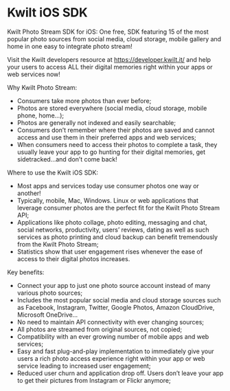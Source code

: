 # Kwilt iOS SDK
Kwilt Photo Stream SDK for iOS:
One free, SDK featuring 15 of the most popular photo sources from social media, cloud storage, mobile gallery and home in one easy to integrate photo stream!

Visit the Kwilt developers resource at https://developer.kwilt.it/ and help your users to access ALL their digital memories right within your apps or web services now!

Why Kwilt Photo Stream:
- Consumers take more photos than ever before;
- Photos are stored everywhere (social media, cloud storage, mobile phone, home…);
- Photos are generally not indexed and easily searchable;
- Consumers don’t remember where their photos are saved and cannot access and use them in their preferred apps and web services;
- When consumers need to access their photos to complete a task, they usually leave your app to go hunting for their digital memories, get sidetracked…and don’t come back!

Where to use the Kwilt iOS SDK:
- Most apps and services today use consumer photos one way or another!
- Typically, mobile, Mac, Windows. Linux or web applications that leverage consumer photos are the perfect fit for the Kwilt Photo Stream API;
- Applications like photo collage, photo editing, messaging and chat, social networks, productivity, users’ reviews, dating as well as such services as photo printing and cloud backup can benefit tremendously from the Kwilt Photo Stream;
- Statistics show that user engagement rises whenever the ease of access to their digital photos increases.

Key benefits:
- Connect your app to just one photo source account instead of many various photo sources;
- Includes the most popular social media and cloud storage sources such as Facebook, Instagram, Twitter, Google Photos, Amazon CloudDrive, Microsoft OneDrive…
- No need to maintain API connectivity with ever changing sources;
- All photos are streamed from original sources, not copied;
- Compatibility with an ever growing number of mobile apps and web services;
- Easy and fast plug-and-play implementation to immediately give your users a rich photo access experience right within your app or web service leading to increased user engagement;
- Reduced user churn and application drop off. Users don’t leave your app to get their pictures from Instagram or Flickr anymore;
